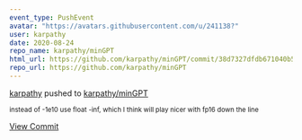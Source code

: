 ```yaml
---
event_type: PushEvent
avatar: "https://avatars.githubusercontent.com/u/241138?"
user: karpathy
date: 2020-08-24
repo_name: karpathy/minGPT
html_url: https://github.com/karpathy/minGPT/commit/38d7327dfdb671040b55624a90f92d2cfc54ff37
repo_url: https://github.com/karpathy/minGPT
---
```


<a href='https://github.com/karpathy' target='_blank'>karpathy</a> pushed to <a href='https://github.com/karpathy/minGPT' target='_blank'>karpathy/minGPT</a>

<small>instead of -1e10 use float -inf, which I think will play nicer with fp16 down the line</small>

<a href='https://github.com/karpathy/minGPT/commit/38d7327dfdb671040b55624a90f92d2cfc54ff37' target='_blank'>View Commit</a>